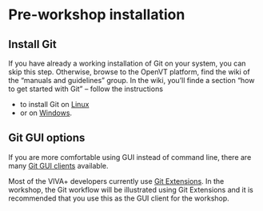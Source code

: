 # Pre-workshop installation

## Install Git
If you have already a working installation of Git on your system, you can skip this step. Otherwise, browse to the OpenVT platform, find the wiki of the “manuals and guidelines” group. In the wiki, you’ll finde a section “how to get started with Git” – follow the instructions
- to install Git on [Linux](https://virtual.openvt.eu/platform_manual_and_guidelines/manual_and_guidelines/wikis/installing-git:-Linux)
-  or on [Windows](https://virtual.openvt.eu/platform_manual_and_guidelines/manual_and_guidelines/wikis/Installing-git:-Windows).

## Git GUI options

If you are more comfortable using GUI instead of command line, there are many [Git GUI clients](https://git-scm.com/downloads/guis) available. 

Most of the VIVA+ developers currently use [Git Extensions](http://gitextensions.github.io/). In the workshop, the Git workflow will be illustrated using Git Extensions and it is recommended that you use this as the GUI client for the workshop.
